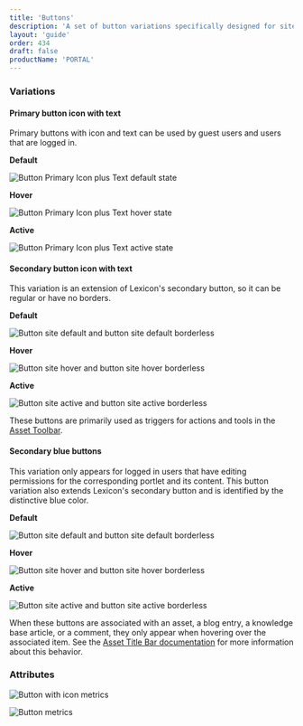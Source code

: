 ```yaml
---
title: 'Buttons'
description: 'A set of button variations specifically designed for site environment widgets.'
layout: 'guide'
order: 434
draft: false
productName: 'PORTAL'
---
```


### Variations

#### Primary button icon with text

Primary buttons with icon and text can be used by guest users and users that are logged in.

**Default**

![Button Primary Icon plus Text default state](/images/lexicon/sites/ButtonSitesPrimaryIconTextDefault.jpg)

**Hover**

![Button Primary Icon plus Text hover state](/images/lexicon/sites/ButtonSItesPrimaryIconTextHover.jpg)

**Active**

![Button Primary Icon plus Text active state](/images/lexicon/sites/ButtonSitesPrimaryIconTextActive.jpg)

#### Secondary button icon with text

This variation is an extension of Lexicon's secondary button, so it can be regular or have no borders.

**Default**

![Button site default and button site default borderless](/images/lexicon/sites/ButtonSitesDefault.jpg)

**Hover**

![Button site hover and button site hover borderless](/images/lexicon/sites/ButtonSitesHover.jpg)

**Active**

![Button site active and button site active borderless](/images/lexicon/sites/ButtonSitesActive.jpg)

These buttons are primarily used as triggers for actions and tools in the [Asset Toolbar](./assetToolbar).

#### Secondary blue buttons

This variation only appears for logged in users that have editing permissions for the corresponding portlet and its content. This button variation also extends Lexicon's secondary button and is identified by the distinctive blue color.

**Default**

![Button site default and button site default borderless](/images/lexicon/sites/ButtonSitesBlueDefault.jpg)

**Hover**

![Button site hover and button site hover borderless](/images/lexicon/sites/ButtonSitesBlueHover.jpg)

**Active**

![Button site active and button site active borderless](/images/lexicon/sites/ButtonSitesBlueActive.jpg)

When these buttons are associated with an asset, a blog entry, a knowledge base article, or a comment, they only appear when hovering over the associated item. See the [Asset Title Bar documentation](./assetTitleBar) for more information about this behavior.

### Attributes

![Button with icon metrics](/images/lexicon/sites/ButtonSitesIconMetrics.jpg)

![Button metrics](/images/lexicon/sites/ButtonSitesMetrics.jpg)
